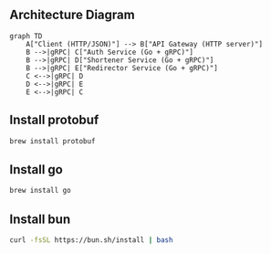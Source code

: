 
## Architecture Diagram

```mermaid
graph TD
    A["Client (HTTP/JSON)"] --> B["API Gateway (HTTP server)"]
    B -->|gRPC| C["Auth Service (Go + gRPC)"]
    B -->|gRPC| D["Shortener Service (Go + gRPC)"]
    B -->|gRPC| E["Redirector Service (Go + gRPC)"]
    C <-->|gRPC| D
    D <-->|gRPC| E
    E <-->|gRPC| C
```



## Install protobuf

```bash
brew install protobuf
```

## Install go
```bash
brew install go
```


## Install bun
```bash
curl -fsSL https://bun.sh/install | bash 
```

